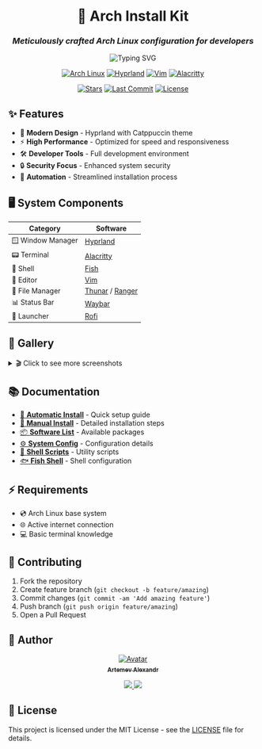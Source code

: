 <div align="center">

# 🌟 Arch Install Kit
### *Meticulously crafted Arch Linux configuration for developers*

<img src="https://readme-typing-svg.herokuapp.com?font=Fira+Code&size=22&duration=4000&pause=1000&color=89B4FA&center=true&vCenter=true&width=600&lines=Modern+Hyprland+Setup;Developer-Focused+Environment;Beautiful+%26+Functional;Automated+Installation" alt="Typing SVG" />

[![Arch Linux](https://img.shields.io/badge/Arch%20Linux-1793D1?logo=arch-linux&logoColor=fff&style=for-the-badge)](https://archlinux.org)
[![Hyprland](https://img.shields.io/badge/Hyprland-2E3440?style=for-the-badge&logo=linux&logoColor=81A1C1)](https://hyprland.org)
[![Vim](https://img.shields.io/badge/Vim-019733?style=for-the-badge&logo=vim&logoColor=white)](https://www.vim.org)
[![Alacritty](https://img.shields.io/badge/Alacritty-F46D01?style=for-the-badge&logo=alacritty&logoColor=white)](https://alacritty.org)

[![Stars](https://img.shields.io/github/stars/Zilero232/arch-install-kit?style=for-the-badge&logo=github&color=c9cbff&logoColor=D9E0EE&labelColor=302D41)](https://github.com/Zilero232/arch-install-kit/stargazers)
[![Last Commit](https://img.shields.io/github/last-commit/Zilero232/arch-install-kit?style=for-the-badge&logo=github&color=B5E8E0&logoColor=D9E0EE&labelColor=302D41)](https://github.com/Zilero232/arch-install-kit/commits/main)
[![License](https://img.shields.io/github/license/Zilero232/arch-install-kit?style=for-the-badge&logo=github&color=F2CDCD&logoColor=D9E0EE&labelColor=302D41)](https://github.com/Zilero232/arch-install-kit/blob/main/LICENSE)

</div>

## ✨ Features

- 🎨 **Modern Design** - Hyprland with Catppuccin theme
- ⚡ **High Performance** - Optimized for speed and responsiveness
- 🛠️ **Developer Tools** - Full development environment
- 🔒 **Security Focus** - Enhanced system security
- 🤖 **Automation** - Streamlined installation process

## 🖥️ System Components

| Category | Software |
|----------|----------|
| 🪟 Window Manager | [Hyprland](https://hyprland.org) |
| 📟 Terminal | [Alacritty](https://alacritty.org) |
| 🐚 Shell | [Fish](https://fishshell.com) |
| 📝 Editor | [Vim](https://www.vim.org) |
| 📂 File Manager | [Thunar](https://docs.xfce.org/xfce/thunar/start) / [Ranger](https://github.com/ranger/ranger) |
| 📊 Status Bar | [Waybar](https://github.com/Alexays/Waybar) |
| 🚀 Launcher | [Rofi](https://github.com/davatorium/rofi) |

## 📸 Gallery

<details>
<summary>🎬 Click to see more screenshots</summary>

### 📊 Hyprland Preview
![Hyprland Preview](./assets/screenshots/hyrpland_preview.png)

### 📊 Waybar Preview  
![Waybar Preview](./assets/screenshots/waybar_preview.png)

### 🖥️ Calendar and Calculator View
![Calendar and Calculator](./assets/screenshots/calendar_calculator.png)

### 📂 File Explorer
![File Explorer](./assets/screenshots/file_explorer.png)

### 💻 CLI File Manager
![CLI File Manager](./assets/screenshots/file_manager_cli.png)

### 💻 Application Manager
![Application manager](./assets/screenshots/application_manager.png)

### 📈 Task Manager
![Task Manager](./assets/screenshots/task_manager.png)

### 📈 Several Terminals
![Several Terminals](./assets/screenshots/several_terminals.png)

</details>

## 📚 Documentation

- [🤖 **Automatic Install**](./docs/INSTALL_AUTO.md) - Quick setup guide
- [📝 **Manual Install**](./docs/INSTALL_MANUALLY.md) - Detailed installation steps
- [📦 **Software List**](./docs/ARCH_SOFTWARE.md) - Available packages
- [⚙️ **System Config**](./docs/SYSTEM_SETTINGS.md) - Configuration details
- [🔧 **Shell Scripts**](./docs/SHELL_SCRIPTS.md) - Utility scripts
- [🐟 **Fish Shell**](./docs/FISH_SHELL.md) - Shell configuration

## ⚡ Requirements

- 💿 Arch Linux base system
- 🌐 Active internet connection
- 💻 Basic terminal knowledge

## 🤝 Contributing

1. Fork the repository
2. Create feature branch (`git checkout -b feature/amazing`)
3. Commit changes (`git commit -am 'Add amazing feature'`)
4. Push branch (`git push origin feature/amazing`)
5. Open a Pull Request

## 👤 Author

<p align="center">
  <a href="https://career.habr.com/zilero">
    <img width="100px" src="https://avatars.githubusercontent.com/u/68345676?s=400&u=eb7df22c29a8aca48def78ec54a7526601c9fd8f&v=4" alt="Avatar"/>
    <br/>
    <sub><b>Artemev Alexandr</b></sub>
  </a>
</p>

<p align="center">
  <a href="https://github.com/Zilero232" alt="Github">
    <img src="https://img.shields.io/badge/-Github-181717?style=for-the-badge&logo=github&logoColor=white"/>
  </a>
  <a href="https://career.habr.com/zilero" alt="Habr">
    <img src="https://img.shields.io/badge/-Habr-65A3BE?style=for-the-badge&logo=habr&logoColor=white"/>
  </a>
</p>

## 📄 License

This project is licensed under the MIT License - see the [LICENSE](LICENSE) file for details.